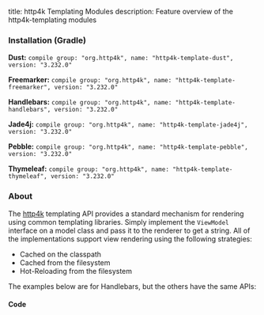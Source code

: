 title: http4k Templating Modules
description: Feature overview of the http4k-templating modules

### Installation (Gradle)
**Dust:** ```compile group: "org.http4k", name: "http4k-template-dust", version: "3.232.0"```

**Freemarker:** ```compile group: "org.http4k", name: "http4k-template-freemarker", version: "3.232.0"```

**Handlebars:** ```compile group: "org.http4k", name: "http4k-template-handlebars", version: "3.232.0"```

**Jade4j:** ```compile group: "org.http4k", name: "http4k-template-jade4j", version: "3.232.0"```

**Pebble:** ```compile group: "org.http4k", name: "http4k-template-pebble", version: "3.232.0"```

**Thymeleaf:** ```compile group: "org.http4k", name: "http4k-template-thymeleaf", version: "3.232.0"```

### About
The [http4k] templating API provides a standard mechanism for rendering using common templating libraries. Simply implement the `ViewModel` interface on a model class and pass it to the renderer to get a string. All of the implementations support view rendering using the following strategies:

* Cached on the classpath
* Cached from the filesystem
* Hot-Reloading from the filesystem

The examples below are for Handlebars, but the others have the same APIs:

#### Code  [<img class="octocat"/>](https://github.com/http4k/http4k/blob/master/src/docs/guide/modules/templating/example.kt)

 <script src="https://gist-it.appspot.com/https://github.com/http4k/http4k/blob/master/src/docs/guide/modules/templating/example.kt"></script>

[http4k]: https://http4k.org
